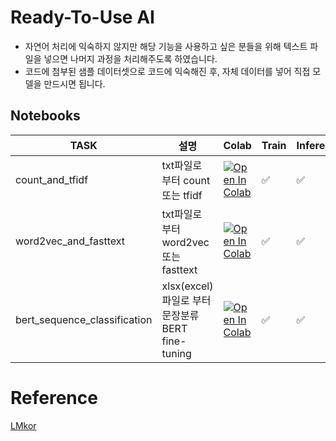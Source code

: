 # Ready-To-Use AI
* 자연어 처리에 익숙하지 않지만 해당 기능을 사용하고 싶은 분들을 위해 텍스트 파일을 넣으면 나머지 과정을 처리해주도록 하였습니다.
* 코드에 첨부된 샘플 데이터셋으로 코드에 익숙해진 후, 자체 데이터를 넣어 직접 모델을 만드시면 됩니다.

## Notebooks
| TASK    |  설명  |  Colab | Train | Inference |
| --------| ------| ------ | ----- | --------- |
| count_and_tfidf               | txt파일로 부터 count 또는 tfidf                 |         [![Open In Colab](https://colab.research.google.com/assets/colab-badge.svg)](https://colab.research.google.com/github/kiyoungkim1/ReadyToUseNlp/blob/main/notebooks/nlp/count_and_tfidf.ipynb) | ✅ | ✅ |
| word2vec_and_fasttext         | txt파일로 부터 word2vec 또는 fasttext           |         [![Open In Colab](https://colab.research.google.com/assets/colab-badge.svg)](https://colab.research.google.com/github/kiyoungkim1/ReadyToUseNlp/blob/main/notebooks/nlp/word2vec_and_fasttext.ipynb) | ✅ | ✅ |
| bert_sequence_classification  | xlsx(excel)파일로 부터 문장분류 BERT fine-tuning |         [![Open In Colab](https://colab.research.google.com/assets/colab-badge.svg)](https://colab.research.google.com/github/kiyoungkim1/ReadyToUseAI/blob/main/notebooks/nlp/bert_sequence_classification.ipynb) | ✅ | ✅ |


# Reference
[LMkor](https://github.com/kiyoungkim1/LMkor)

